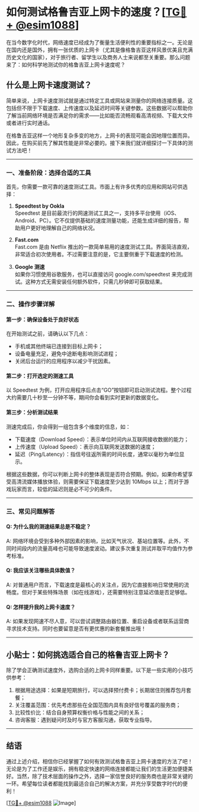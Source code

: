 # 如何测试格鲁吉亚上网卡的速度？[[TG💪+ @esim1088](https://t.me/s/esim1088)]

在当今数字化时代，网络速度已经成为了衡量生活便利性的重要指标之一。无论是在国内还是国外，拥有一张优质的上网卡（尤其是像格鲁吉亚这样风景优美且充满历史文化的国家），对于旅行者、留学生以及商务人士来说都至关重要。那么问题来了：如何科学地测试你的格鲁吉亚上网卡速度呢？

## 什么是上网卡速度测试？

简单来说，上网卡速度测试就是通过特定工具或网站来测量你的网络连接质量。这包括但不限于下载速度、上传速度以及延迟时间等关键参数。这些数据可以帮助你了解当前网络环境是否满足你的需求——比如能否流畅观看高清视频、下载大文件或者进行实时通话。

在格鲁吉亚这样一个地形复杂多变的地方，上网卡的表现可能会因地理位置而异。因此，在购买前先了解其性能是非常必要的。接下来我们就详细探讨一下具体的测试方法吧！

---

### **一、准备阶段：选择合适的工具**

首先，你需要一款可靠的速度测试工具。市面上有许多优秀的应用和网站可供选择：

1. **Speedtest by Ookla**  
   Speedtest 是目前最流行的网速测试工具之一，支持多平台使用（iOS、Android、PC）。它不仅提供基础的速度测量功能，还能生成详细的报告，帮助用户更好地理解自己的网络状况。
   
2. **Fast.com**  
   Fast.com 是由 Netflix 推出的一款简单易用的速度测试工具。界面简洁直观，非常适合初次使用者。不过需要注意的是，它主要侧重于下载速度的检测。

3. **Google 测速**  
   如果你习惯使用谷歌服务，也可以直接访问 google.com/speedtest 来完成测试。这种方式无需安装任何额外软件，只需几秒钟即可获取结果。

---

### **二、操作步骤详解**

#### 第一步：确保设备处于良好状态
在开始测试之前，请确认以下几点：
- 手机或其他终端已连接到目标上网卡；
- 设备电量充足，避免中途断电影响测试进程；
- 关闭后台运行的应用程序以减少干扰因素。

#### 第二步：打开选定的测速工具
以 Speedtest 为例，打开应用程序后点击“GO”按钮即可启动测试流程。整个过程大约需要几十秒至一分钟不等，期间你会看到实时更新的数据变化。

#### 第三步：分析测试结果
测速完成后，你会得到一组包含多个维度的信息，如：
- 下载速度（Download Speed）：表示单位时间内从互联网接收数据的能力；
- 上传速度（Upload Speed）：表示向互联网发送数据的速度；
- 延迟（Ping/Latency）：指信号往返所需的时间长度，通常以毫秒为单位显示。

根据这些数据，你可以判断上网卡的整体表现是否符合预期。例如，如果你希望享受高清流媒体播放体验，则需要保证下载速度至少达到 10Mbps 以上；而对于游戏玩家而言，较低的延迟则是必不可少的条件。

---

### **三、常见问题解答**

#### Q: 为什么我的测速结果总是不稳定？
A: 网络环境会受到多种外部因素的影响，比如天气状况、基站位置等。此外，不同时间段内的流量高峰也可能导致速度波动。建议多次重复测试并取平均值作为参考标准。

#### Q: 我应该关注哪些具体数值？
A: 对普通用户而言，下载速度是最核心的关注点，因为它直接影响日常使用的流畅度。但对于某些特殊场景（如在线游戏），还需要特别注意延迟值是否足够低。

#### Q: 怎样提升我的上网卡速度？
A: 如果发现网速不尽人意，可以尝试调整路由器位置、重启设备或者联系运营商寻求技术支持。同时也要留意是否有更优惠的新套餐推出哦！

---

## 小贴士：如何挑选适合自己的格鲁吉亚上网卡？

除了学会正确测试速度外，选购合适的上网卡同样重要。以下是一些实用的小技巧供参考：
1. 根据用途选择：如果是短期旅行，可以选择预付费卡；长期居住则推荐包月套餐；
2. 关注覆盖范围：优先考虑那些在全国范围内具有良好信号覆盖的服务商；
3. 比较性价比：结合自身预算权衡价格与性能之间的关系；
4. 咨询客服：遇到疑问时及时与官方客服沟通，获取专业指导。

---

## 结语

通过上述介绍，相信你已经掌握了如何有效测试格鲁吉亚上网卡速度的方法了吧！无论是为了工作还是娱乐，拥有稳定快速的网络连接都能让我们的生活更加便捷美好。当然，除了技术层面的操作之外，选择一家信誉良好的服务商也是非常关键的一环。希望每位读者都能找到最适合自己的解决方案，并充分享受数字时代的便利！

[[TG💪+ @esim1088](https://t.me/s/esim1088) ![Image](https://i.postimg.cc/4NQfJmqS/Snipaste-2025-05-13-00-14-12.png)]